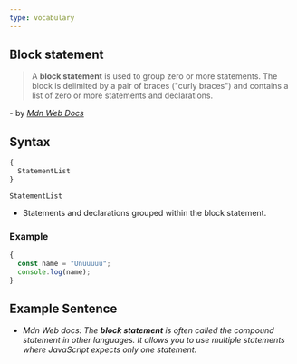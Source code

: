 ```yaml
---
type: vocabulary
---
```

## Block statement
> A **block statement** is used to group zero or more statements. The block is delimited by a pair of braces ("curly braces") and contains a list of zero or more statements and declarations.

\- by *[Mdn Web Docs](https://developer.mozilla.org/en-US/docs/Web/JavaScript/Reference/Statements/block)*

## Syntax
```js
{
  StatementList
}
```

`StatementList`
- Statements and declarations grouped within the block statement.

### Example
```js
{
  const name = "Unuuuuu";
  console.log(name);
}
```

## Example Sentence
- *Mdn Web docs: The **block statement** is often called the compound statement in other languages. It allows you to use multiple statements where JavaScript expects only one statement.*

